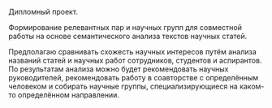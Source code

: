 Дипломный проект.

Формирование релевантных пар и научных групп для совместной работы на основе семантического анализа текстов научных статей.

Предполагаю сравнивать схожесть научных интересов путём анализа названий статей и научных работ сотрудников, студентов и аспирантов. По результатам анализа можно будет рекомендовать научных руководителей, рекомендовать работу в соавторстве с определённым человеком и собирать научные группы, специализирующиеся на каком-то определённом направлении.
